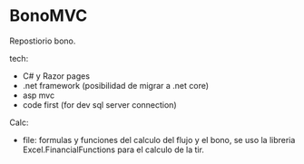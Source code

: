# BonoMVC
Repostiorio bono.

tech:
- C# y Razor pages
- .net framework (posibilidad de migrar a .net core)
- asp mvc
- code first (for dev sql server connection)

Calc:
- file: formulas y funciones del calculo del flujo y el bono, se uso la libreria Excel.FinancialFunctions para el calculo de la tir.

